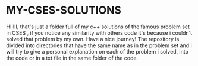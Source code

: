 # MY-CSES-SOLUTIONS
HIIIII, that's just a folder full of my c++ solutions of the famous problem set in CSES , if you notice any similarity with others code it's because i couldn't solved that problem by my own. Have a nice journey! 
The repository is divided into directories that have the same name as in the problem set and i will try to give a personal explanation on each of the problem i solved, into the code or in a txt file in the same folder of the code. 
